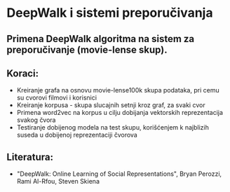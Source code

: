 # DeepWalk i sistemi preporučivanja


## Primena DeepWalk algoritma na sistem za preporučivanje (movie-lense skup).

## Koraci:
- Kreiranje grafa na osnovu movie-lense100k skupa podataka, pri cemu su cvorovi filmovi i korisnici
- Kreiranje korpusa - skupa slucajnih setnji kroz graf, za svaki cvor
- Primena word2vec na korpus u cilju dobijanja vektorskih reprezentacija svakog čvora
- Testiranje dobijenog modela na test skupu, korišćenjem k najblizih suseda u dobijenoj reprezentaciji čvorova


## Literatura:
- "DeepWalk: Online Learning of Social Representations", Bryan Perozzi, Rami Al-Rfou, Steven Skiena